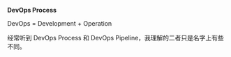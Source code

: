 **DevOps Process**


DevOps = Development + Operation

经常听到 DevOps Process 和 DevOps Pipeline，我理解的二者只是名字上有些不同。